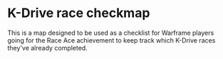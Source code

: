 # K-Drive race checkmap
This is a map designed to be used as a checklist for Warframe players going for the Race Ace achievement to keep track which K-Drive races they've already completed.
